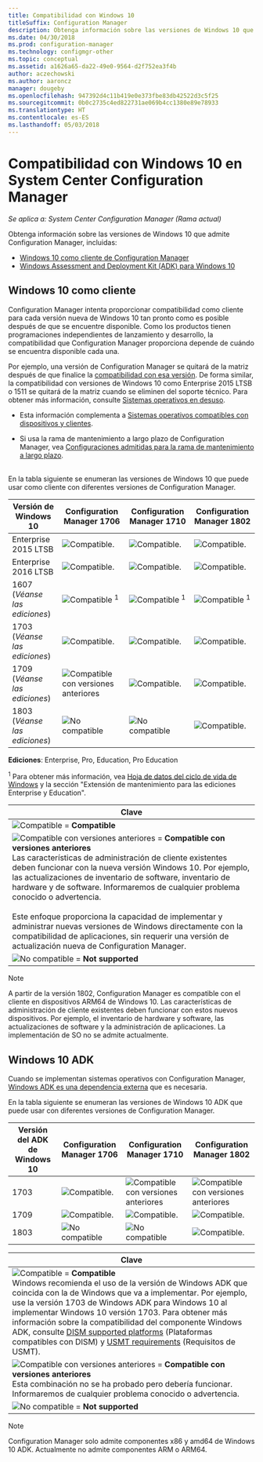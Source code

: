 ```yaml
---
title: Compatibilidad con Windows 10
titleSuffix: Configuration Manager
description: Obtenga información sobre las versiones de Windows 10 que se admiten como clientes o para OSD con System Center Configuration Manager.
ms.date: 04/30/2018
ms.prod: configuration-manager
ms.technology: configmgr-other
ms.topic: conceptual
ms.assetid: a1626a65-da22-49e0-9564-d2f752ea3f4b
author: aczechowski
ms.author: aaroncz
manager: dougeby
ms.openlocfilehash: 947392d4c11b419e0e373fbe83db42522d3c5f25
ms.sourcegitcommit: 0b0c2735c4ed822731ae069b4cc1380e89e78933
ms.translationtype: HT
ms.contentlocale: es-ES
ms.lasthandoff: 05/03/2018
---
```

# <a name="support-for-windows-10-in-system-center-configuration-manager"></a>Compatibilidad con Windows 10 en System Center Configuration Manager  

*Se aplica a: System Center Configuration Manager (Rama actual)*


Obtenga información sobre las versiones de Windows 10 que admite Configuration Manager, incluidas:
 -  [Windows 10 como cliente de Configuration Manager](#windows-10-as-a-client)
 -  [Windows Assessment and Deployment Kit (ADK) para Windows 10](#windows-10-adk)



## <a name="windows-10-as-a-client"></a>Windows 10 como cliente
Configuration Manager intenta proporcionar compatibilidad como cliente para cada versión nueva de Windows 10 tan pronto como es posible después de que se encuentre disponible. Como los productos tienen programaciones independientes de lanzamiento y desarrollo, la compatibilidad que Configuration Manager proporciona depende de cuándo se encuentra disponible cada una.

Por ejemplo, una versión de Configuration Manager se quitará de la matriz después de que finalice la [compatibilidad con esa versión](/sccm/core/servers/manage/current-branch-versions-supported). De forma similar, la compatibilidad con versiones de Windows 10 como Enterprise 2015 LTSB o 1511 se quitará de la matriz cuando se eliminen del soporte técnico. Para obtener más información, consulte [Sistemas operativos en desuso](/sccm/core/plan-design/changes/deprecated/removed-and-deprecated-client#deprecated-client-operating-systems).

-   Esta información complementa a [Sistemas operativos compatibles con dispositivos y clientes](/sccm/core/plan-design/configs/supported-operating-systems-for-clients-and-devices).  

-   Si usa la rama de mantenimiento a largo plazo de Configuration Manager, vea [Configuraciones admitidas para la rama de mantenimiento a largo plazo](/sccm/core/understand/supported-configurations-for-ltsb).  

<br/>
En la tabla siguiente se enumeran las versiones de Windows 10 que puede usar como cliente con diferentes versiones de Configuration Manager.

| Versión de Windows 10 | Configuration Manager 1706 | Configuration Manager 1710 | Configuration Manager 1802 |
|---------------------|-----|-----|-----|
| Enterprise 2015 LTSB            <!--10/14/2025-->   | ![Compatible.](media/green_check.png) | ![Compatible.](media/green_check.png) | ![Compatible.](media/green_check.png) |
| Enterprise 2016 LTSB            <!--10/13/2026-->   | ![Compatible.](media/green_check.png) | ![Compatible.](media/green_check.png) | ![Compatible.](media/green_check.png) |
| 1607   <br />(*Véanse las ediciones*)   <!--04+6/10/2018-->   | ![Compatible](media/green_check.png) <sup>1</sup> | ![Compatible](media/green_check.png) <sup>1</sup> | ![Compatible](media/green_check.png) <sup>1</sup> |
| 1703   <br />(*Véanse las ediciones*)   <!--10+6/09/2018-->   | ![Compatible.](media/green_check.png) | ![Compatible.](media/green_check.png) | ![Compatible.](media/green_check.png) |
| 1709   <br />(*Véanse las ediciones*)   <!--04+6/09/2019-->   | ![Compatible con versiones anteriores](media/blue_compat.png) | ![Compatible.](media/green_check.png) | ![Compatible.](media/green_check.png) |
| 1803   <br />(*Véanse las ediciones*)   <!--11/12/2019-->   | ![No compatible](media/Red_X.png) | ![No compatible](media/Red_X.png) | ![Compatible.](media/green_check.png) |

<!-- lifecycle reference: https://support.microsoft.com/help/13853/windows-lifecycle-fact-sheet -->

**Ediciones**: Enterprise, Pro, Education, Pro Education   

<sup>1</sup> Para obtener más información, vea [Hoja de datos del ciclo de vida de Windows](https://support.microsoft.com/help/13853/windows-lifecycle-fact-sheet) y la sección "Extensión de mantenimiento para las ediciones Enterprise y Education".

| Clave |
|--|
| ![Compatible](media/green_check.png) = **Compatible**  |
| ![Compatible con versiones anteriores](media/blue_compat.png)  = **Compatible con versiones anteriores** <br/> Las características de administración de cliente existentes deben funcionar con la nueva versión Windows 10. Por ejemplo, las actualizaciones de inventario de software, inventario de hardware y de software. Informaremos de cualquier problema conocido o advertencia. <br><br>Este enfoque proporciona la capacidad de implementar y administrar nuevas versiones de Windows directamente con la compatibilidad de aplicaciones, sin requerir una versión de actualización nueva de Configuration Manager. |
| ![No compatible](media/Red_X.png) = **Not supported** |

 > [!NOTE]  
 > A partir de la versión 1802, Configuration Manager es compatible con el cliente en dispositivos ARM64 de Windows 10. Las características de administración de cliente existentes deben funcionar con estos nuevos dispositivos. Por ejemplo, el inventario de hardware y software, las actualizaciones de software y la administración de aplicaciones. La implementación de SO no se admite actualmente. <!-- 1353704 --> 



## <a name="windows-10-adk"></a>Windows 10 ADK
Cuando se implementan sistemas operativos con Configuration Manager, [Windows ADK es una dependencia externa](/sccm/osd/plan-design/infrastructure-requirements-for-operating-system-deployment) que es necesaria.

En la tabla siguiente se enumeran las versiones de Windows 10 ADK que puede usar con diferentes versiones de Configuration Manager.

| Versión del ADK de Windows 10  | Configuration Manager 1706 | Configuration Manager 1710 | Configuration Manager 1802   |
|--------------------|-----|-----|-----|
| 1703  | ![Compatible.](media/green_check.png) | ![Compatible con versiones anteriores](media/blue_compat.png) | ![Compatible con versiones anteriores](media/blue_compat.png) |
| 1709  | ![Compatible.](media/green_check.png) | ![Compatible.](media/green_check.png) | ![Compatible.](media/green_check.png) |
| 1803  | ![No compatible](media/Red_X.png)   | ![No compatible](media/Red_X.png) | ![Compatible.](media/green_check.png) |

|Clave|
|--|
| ![Compatible](media/green_check.png) = **Compatible** <br/> Windows recomienda el uso de la versión de Windows ADK que coincida con la de Windows que va a implementar. Por ejemplo, use la versión 1703 de Windows ADK para Windows 10 al implementar Windows 10 versión 1703. Para obtener más información sobre la compatibilidad del componente Windows ADK, consulte [DISM supported platforms](https://docs.microsoft.com/windows-hardware/manufacture/desktop/dism-supported-platforms) (Plataformas compatibles con DISM) y [USMT requirements](https://docs.microsoft.com/windows/deployment/usmt/usmt-requirements#bkmk-1) (Requisitos de USMT). |
| ![Compatible con versiones anteriores](media/blue_compat.png)  = **Compatible con versiones anteriores** <br/> Esta combinación no se ha probado pero debería funcionar. Informaremos de cualquier problema conocido o advertencia. |
| ![No compatible](media/Red_X.png) = **Not supported** |

 > [!Note]  
 > Configuration Manager solo admite componentes x86 y amd64 de Windows 10 ADK. Actualmente no admite componentes ARM o ARM64. 